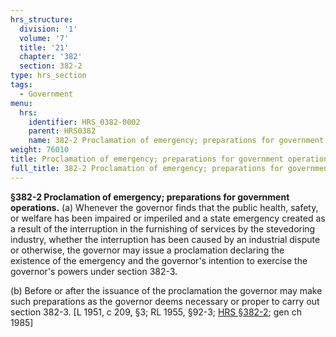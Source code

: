```yaml
---
hrs_structure:
  division: '1'
  volume: '7'
  title: '21'
  chapter: '382'
  section: 382-2
type: hrs_section
tags:
  - Government
menu:
  hrs:
    identifier: HRS_0382-0002
    parent: HRS0382
    name: 382-2 Proclamation of emergency; preparations for government operations
weight: 76010
title: Proclamation of emergency; preparations for government operations
full_title: 382-2 Proclamation of emergency; preparations for government operations
---
```

**§382-2 Proclamation of emergency; preparations for government operations.** (a) Whenever the governor finds that the public health, safety, or welfare has been impaired or imperiled and a state emergency created as a result of the interruption in the furnishing of services by the stevedoring industry, whether the interruption has been caused by an industrial dispute or otherwise, the governor may issue a proclamation declaring the existence of the emergency and the governor's intention to exercise the governor's powers under section 382-3.

(b) Before or after the issuance of the proclamation the governor may make such preparations as the governor deems necessary or proper to carry out section 382-3\. [L 1951, c 209, §3; RL 1955, §92-3; [HRS §382-2](/title-21/chapter-382/section-382-2/); gen ch 1985]